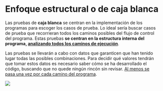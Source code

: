# Enfoque estructural o de caja blanca
Las pruebas de **caja blanca** se centran en la implementación de los programas para escoger los casos de prueba. Lo ideal sería buscar casos de prueba que recorrieran todos los caminos posibles del flujo de control del programa. Estas pruebas **se centran en la estructura interna del programa, <ins>analizando todos los caminos de ejecución</ins>**.

Las pruebas se llevarán a cabo con datos que garanticen que han tenido lugar todas las posibles combinaciones. Para decidir qué valores tendrán que tomar estos datos es necesario saber cómo se ha desarrollado el código, buscando que no quede ningún rincón sin revisar. <ins>Al menos se pasa una vez por cada camino del programa</ins>.

![](https://i.imgur.com/2GV34BG.png)